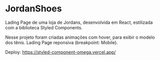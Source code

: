 # JordanShoes

Lading Page de uma loja de Jordans, desenvolvida em React, estilizada com a biblioteca Styled Components.

Nesse projeto foram criadas animações com hover, para exibir o modelo dos tênis.
Lading Page reponsiva (breakpoint: Mobile).

Deploy: https://styled-component-omega.vercel.app/
